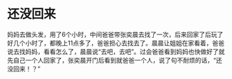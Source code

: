 # 还没回来

妈妈去做头发，用了6个小时，中间爸爸带张奕晨去找了一次，后来回家了后玩了好几个小时了，都晚上11点多了，爸爸担心去找去了。晨晨让姐姐在家看着，爸爸说去找妈妈，看看怎么了，晨晨说“去吧，去吧”。过会爸爸看到妈妈也快做好了就先自己一个人回家了，张奕晨开门后看到就爸爸一个人，说了句不耐烦的话，“还没回来！？”
